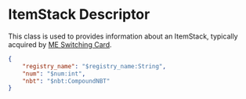 # ItemStack Descriptor
This class is used to provides information about an ItemStack,
typically acquired by [ME Switching Card](../../../component/MESwitchingCard.md).

```json
{
    "registry_name": "$registry_name:String",
    "num": "$num:int",
    "nbt": "$nbt:CompoundNBT"
}
```